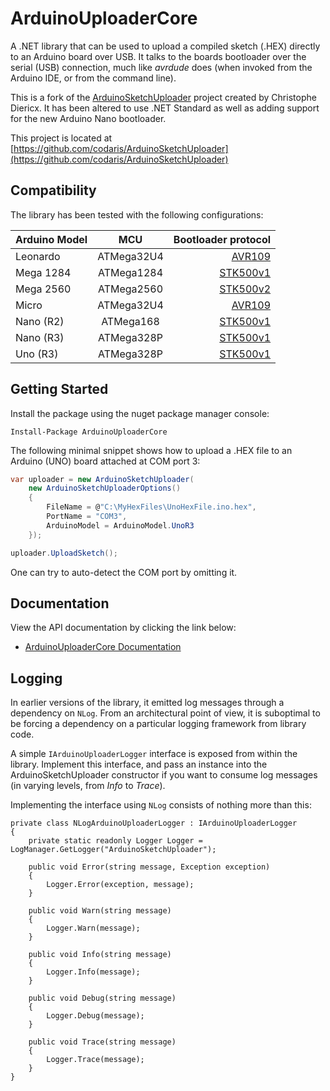 # ArduinoUploaderCore

A .NET library that can be used to upload a compiled sketch (.HEX) directly to an Arduino board over USB. It talks to the boards bootloader over the serial (USB) connection, much like *avrdude* does (when invoked from the Arduino IDE, or from the command line).

This is a fork of the [ArduinoSketchUploader](https://github.com/twinearthsoftware/ArduinoSketchUploader) project created by Christophe Diericx. It has been altered to use .NET Standard as well as adding support for the new Arduino Nano bootloader.

This project is located at [https://github.com/codaris/ArduinoSketchUploader](https://github.com/codaris/ArduinoSketchUploader)

## Compatibility 

The library has been tested with the following configurations:

| Arduino Model | MCU           | Bootloader protocol                                |
| ------------- |:-------------:| --------------------------------------------------:|
| Leonardo      | ATMega32U4    | [AVR109](https://github.com/codaris/ArduinoSketchUploader/blob/master/Documentation/Documentation/AVR109.pdf)|
| Mega 1284     | ATMega1284    | [STK500v1](https://github.com/codaris/ArduinoSketchUploader/blob/master/Documentation/Documentation/STK500v1.pdf)|
| Mega 2560     | ATMega2560    | [STK500v2](https://github.com/codaris/ArduinoSketchUploader/blob/master/Documentation/Documentation/STK500v2.pdf)|
| Micro         | ATMega32U4    | [AVR109](https://github.com/codaris/ArduinoSketchUploader/blob/master/Documentation/Documentation/AVR109.pdf)|
| Nano (R2)     | ATMega168     | [STK500v1](https://github.com/codaris/ArduinoSketchUploader/blob/master/Documentation/Documentation/STK500v1.pdf)|
| Nano (R3)     | ATMega328P    | [STK500v1](https://github.com/codaris/ArduinoSketchUploader/blob/master/Documentation/Documentation/STK500v1.pdf)|
| Uno (R3)      | ATMega328P    | [STK500v1](https://github.com/codaris/ArduinoSketchUploader/blob/master/Documentation/Documentation/STK500v1.pdf)|


## Getting Started

Install the package using the nuget package manager console:

```
Install-Package ArduinoUploaderCore
```

The following minimal snippet shows how to upload a .HEX file to an Arduino (UNO) board attached at COM port 3:

```csharp
var uploader = new ArduinoSketchUploader(
    new ArduinoSketchUploaderOptions()
    {
        FileName = @"C:\MyHexFiles\UnoHexFile.ino.hex",
        PortName = "COM3",
        ArduinoModel = ArduinoModel.UnoR3
    });

uploader.UploadSketch();
```

One can try to auto-detect the COM port by omitting it.

## Documentation

View the API documentation by clicking the link below:

* [ArduinoUploaderCore Documentation](https://codaris.github.io/ArduinoSketchUploader/)

## Logging 

In earlier versions of the library, it emitted log messages through a dependency on `NLog`. From an architectural point of view, it is suboptimal to be forcing a dependency on a particular logging framework from library code.

A simple `IArduinoUploaderLogger` interface is exposed from within the library. Implement this interface, and pass an instance into the ArduinoSketchUploader constructor if you want to consume log messages (in varying levels, from *Info* to *Trace*).

Implementing the interface using `NLog` consists of nothing more than this:

```
private class NLogArduinoUploaderLogger : IArduinoUploaderLogger
{
    private static readonly Logger Logger = LogManager.GetLogger("ArduinoSketchUploader");

    public void Error(string message, Exception exception)
    {
        Logger.Error(exception, message);
    }

    public void Warn(string message)
    {
        Logger.Warn(message);
    }

    public void Info(string message)
    {
        Logger.Info(message);
    }

    public void Debug(string message)
    {
        Logger.Debug(message);
    }

    public void Trace(string message)
    {
        Logger.Trace(message);
    }
}
```
